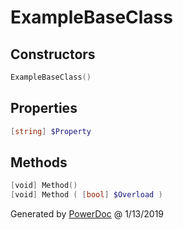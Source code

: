 # ExampleBaseClass

## Constructors

```PowerShell
ExampleBaseClass()
```

## Properties

```PowerShell
[string] $Property
```

## Methods

```PowerShell
[void] Method()
[void] Method ( [bool] $Overload )
```

Generated by [PowerDoc](https://github.com/luther38/PowerDoc) @ 1/13/2019
